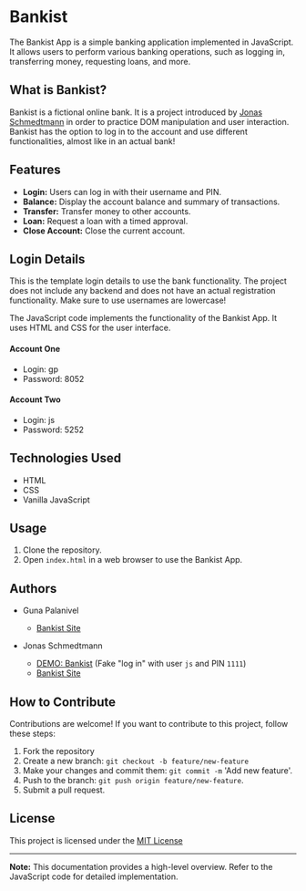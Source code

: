 # Bankist

The Bankist App is a simple banking application implemented in JavaScript. It allows users to perform various banking operations, such as logging in, transferring money, requesting loans, and more.

## What is Bankist?

Bankist is a fictional online bank. It is a project introduced by <a href="https://github.com/jonasschmedtmann">Jonas Schmedtmann</a> in order to practice DOM manipulation and user interaction. Bankist has the option to log in to the account and use different functionalities, almost like in an actual bank!

## Features

- **Login:** Users can log in with their username and PIN.
- **Balance:** Display the account balance and summary of transactions.
- **Transfer:** Transfer money to other accounts.
- **Loan:** Request a loan with a timed approval.
- **Close Account:** Close the current account.

## Login Details

This is the template login details to use the bank functionality. The project does not include any backend and does not have an actual registration functionality. Make sure to use usernames are lowercase!

The JavaScript code implements the functionality of the Bankist App. It uses HTML and CSS for the user interface.

#### Account One

- Login: gp
- Password: 8052

#### Account Two

- Login: js
- Password: 5252

## Technologies Used

- HTML
- CSS
- Vanilla JavaScript

## Usage

1. Clone the repository.
2. Open `index.html` in a web browser to use the Bankist App.

## Authors

- Guna Palanivel

  - <a href="https://bankist-259ikqlgf-guna-palanivels-projects.vercel.app/">Bankist Site</a>

- Jonas Schmedtmann

  - <a href="https://bankist.netlify.app/">DEMO: Bankist</a> (Fake "log in" with user `js` and PIN `1111`)
  - <a href="https://bankist-dom.netlify.app/">Bankist Site</a>

## How to Contribute

Contributions are welcome! If you want to contribute to this project, follow these steps:

1. Fork the repository
2. Create a new branch: `git checkout -b feature/new-feature`
3. Make your changes and commit them: `git commit -m` 'Add new feature'.
4. Push to the branch: `git push origin feature/new-feature`.
5. Submit a pull request.

## License

This project is licensed under the [MIT License](LICENSE)

---

**Note:** This documentation provides a high-level overview. Refer to the JavaScript code for detailed implementation.

